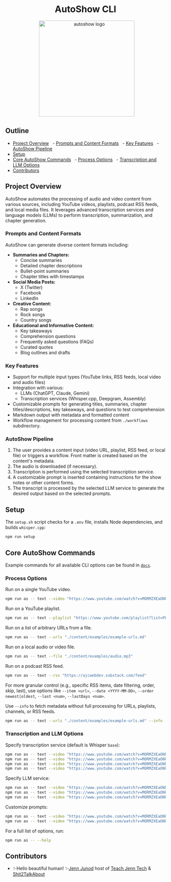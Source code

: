 <div align="center">
  <h1>AutoShow CLI</h1>
  <img alt="autoshow logo" src="https://ajc.pics/autoshow/autoshow-cover-01.webp" width="300" />
</div>

## Outline

- [Project Overview](#project-overview)
  - [Prompts and Content Formats](#prompts-and-content-formats)
  - [Key Features](#key-features)
  - [AutoShow Pipeline](#autoshow-pipeline)
- [Setup](#setup)
- [Core AutoShow Commands](#core-autoshow-commands)
  - [Process Options](#process-options)
  - [Transcription and LLM Options](#transcription-and-llm-options)
- [Contributors](#contributors)

## Project Overview

AutoShow automates the processing of audio and video content from various sources, including YouTube videos, playlists, podcast RSS feeds, and local media files. It leverages advanced transcription services and language models (LLMs) to perform transcription, summarization, and chapter generation.

### Prompts and Content Formats

AutoShow can generate diverse content formats including:

- **Summaries and Chapters:**
  - Concise summaries
  - Detailed chapter descriptions
  - Bullet-point summaries
  - Chapter titles with timestamps
- **Social Media Posts:**
  - X (Twitter)
  - Facebook
  - LinkedIn
- **Creative Content:**
  - Rap songs
  - Rock songs
  - Country songs
- **Educational and Informative Content:**
  - Key takeaways
  - Comprehension questions
  - Frequently asked questions (FAQs)
  - Curated quotes
  - Blog outlines and drafts

### Key Features

- Support for multiple input types (YouTube links, RSS feeds, local video and audio files)
- Integration with various:
  - LLMs (ChatGPT, Claude, Gemini)
  - Transcription services (Whisper.cpp, Deepgram, Assembly)
- Customizable prompts for generating titles, summaries, chapter titles/descriptions, key takeaways, and questions to test comprehension
- Markdown output with metadata and formatted content
- Workflow management for processing content from `./workflows` subdirectory.

### AutoShow Pipeline

1. The user provides a content input (video URL, playlist, RSS feed, or local file) or triggers a workflow. Front matter is created based on the content's metadata.
2. The audio is downloaded (if necessary).
3. Transcription is performed using the selected transcription service.
4. A customizable prompt is inserted containing instructions for the show notes or other content forms.
5. The transcript is processed by the selected LLM service to generate the desired output based on the selected prompts.

## Setup

The `setup.sh` script checks for a `.env` file, installs Node dependencies, and builds `whisper.cpp`:

```bash
npm run setup
```

## Core AutoShow Commands

Example commands for all available CLI options can be found in [`docs`](/docs/README.md).

### Process Options

Run on a single YouTube video.

```bash
npm run as -- text --video "https://www.youtube.com/watch?v=MORMZXEaONk"
```

Run on a YouTube playlist.

```bash
npm run as -- text --playlist "https://www.youtube.com/playlist?list=PLCVnrVv4KhXPz0SoAVu8Rc1emAdGPbSbr"
```

Run on a list of arbitrary URLs from a file.

```bash
npm run as -- text --urls "./content/examples/example-urls.md"
```

Run on a local audio or video file.

```bash
npm run as -- text --file "./content/examples/audio.mp3"
```

Run on a podcast RSS feed.

```bash
npm run as -- text --rss "https://ajcwebdev.substack.com/feed"
```

For more granular control (e.g., specific RSS items, date filtering, order, skip, last), use options like `--item <url>`, `--date <YYYY-MM-DD>`, `--order newest|oldest`, `--last <num>`, `--lastDays <num>`.

Use `--info` to fetch metadata without full processing for URLs, playlists, channels, or RSS feeds.

```bash
npm run as -- text --urls "./content/examples/example-urls.md" --info
```

### Transcription and LLM Options

Specify transcription service (default is Whisper `base`):

```bash
npm run as -- text --video "https://www.youtube.com/watch?v=MORMZXEaONk" --whisper large-v3-turbo
npm run as -- text --video "https://www.youtube.com/watch?v=MORMZXEaONk" --deepgram nova-2
npm run as -- text --video "https://www.youtube.com/watch?v=MORMZXEaONk" --groq-whisper whisper-large-v3-turbo
npm run as -- text --video "https://www.youtube.com/watch?v=MORMZXEaONk" --assembly universal --speakerLabels
```

Specify LLM service:

```bash
npm run as -- text --video "https://www.youtube.com/watch?v=MORMZXEaONk" --chatgpt gpt-4o-mini
npm run as -- text --video "https://www.youtube.com/watch?v=MORMZXEaONk" --claude claude-3-5-haiku-latest
npm run as -- text --video "https://www.youtube.com/watch?v=MORMZXEaONk" --gemini gemini-1.5-flash
```

Customize prompts:

```bash
npm run as -- text --video "https://www.youtube.com/watch?v=MORMZXEaONk" --prompt summary shortChapters --chatgpt
npm run as -- text --video "https://www.youtube.com/watch?v=MORMZXEaONk" --customPrompt ./my-custom-prompt.md --chatgpt
```

For a full list of options, run:

```bash
npm run as -- --help
```

## Contributors

- ✨Hello beautiful human! ✨[Jenn Junod](https://jennjunod.dev/) host of [Teach Jenn Tech](https://teachjenntech.com/) & [Shit2TalkAbout](https://shit2talkabout.com)
